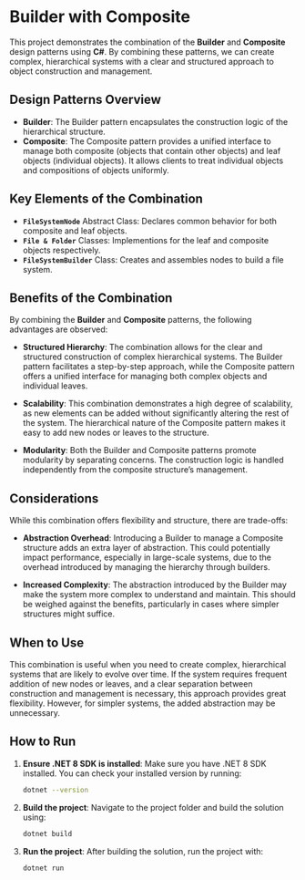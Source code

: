 # Builder with Composite

This project demonstrates the combination of the **Builder** and **Composite** design patterns using **C#**. By combining these patterns, we can create complex, hierarchical systems with a clear and structured approach to object construction and management.

## Design Patterns Overview

- **Builder**: The Builder pattern encapsulates the construction logic of the hierarchical structure.
- **Composite**: The Composite pattern provides a unified interface to manage both composite (objects that contain other objects) and leaf objects (individual objects). It allows clients to treat individual objects and compositions of objects uniformly.

## Key Elements of the Combination

- **`FileSystemNode`** Abstract Class: Declares common behavior for both composite and leaf objects.
- **`File & Folder`** Classes: Implementions for the leaf and composite objects respectively.
- **`FileSystemBuilder`** Class: Creates and assembles nodes to build a file system.

## Benefits of the Combination

By combining the **Builder** and **Composite** patterns, the following advantages are observed:

- **Structured Hierarchy**: The combination allows for the clear and structured construction of complex hierarchical systems. The Builder pattern facilitates a step-by-step approach, while the Composite pattern offers a unified interface for managing both complex objects and individual leaves.

- **Scalability**: This combination demonstrates a high degree of scalability, as new elements can be added without significantly altering the rest of the system. The hierarchical nature of the Composite pattern makes it easy to add new nodes or leaves to the structure.

- **Modularity**: Both the Builder and Composite patterns promote modularity by separating concerns. The construction logic is handled independently from the composite structure’s management.

## Considerations

While this combination offers flexibility and structure, there are trade-offs:

- **Abstraction Overhead**: Introducing a Builder to manage a Composite structure adds an extra layer of abstraction. This could potentially impact performance, especially in large-scale systems, due to the overhead introduced by managing the hierarchy through builders.

- **Increased Complexity**: The abstraction introduced by the Builder may make the system more complex to understand and maintain. This should be weighed against the benefits, particularly in cases where simpler structures might suffice.

## When to Use

This combination is useful when you need to create complex, hierarchical systems that are likely to evolve over time. If the system requires frequent addition of new nodes or leaves, and a clear separation between construction and management is necessary, this approach provides great flexibility. However, for simpler systems, the added abstraction may be unnecessary.

## How to Run

1. **Ensure .NET 8 SDK is installed**: Make sure you have .NET 8 SDK installed. You can check your installed version by running:

   ```bash
   dotnet --version
   ```

2. **Build the project**: Navigate to the project folder and build the solution using:

   ```bash
   dotnet build
   ```

3. **Run the project**: After building the solution, run the project with:

   ```bash
   dotnet run
   ```
